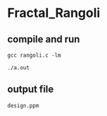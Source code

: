 # Fractal_Rangoli
## compile and run
  ```gcc rangoli.c -lm```
  
  ```./a.out``` 
## output file
  ```design.ppm```
